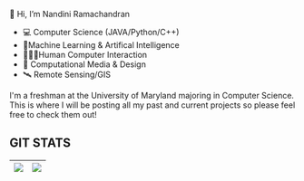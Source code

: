 
👋 Hi, I’m Nandini Ramachandran

- 💻 Computer Science (JAVA/Python/C++)
- 🔀Machine Learning & Artifical Intelligence
- 👩🏾‍💼Human Computer Interaction
- 🎨 Computational Media & Design  
- 🛰 Remote Sensing/GIS

I'm a freshman at the University of Maryland majoring in Computer Science. This is where I will be posting all my past and current projects so please feel free to check them out!

## GIT STATS
<img src="https://github-readme-stats.vercel.app/api?username=nani-r&&show_icons=true&count_private=true&theme=midnight-purple"/>|<img src="https://github-readme-streak-stats.herokuapp.com/?user=nani-r&theme=midnight-purple"/>|
|---|---|


<!---
nani-r/nani-r is a ✨ special ✨ repository because its `README.md` (this file) appears on your GitHub profile.
You can click the Preview link to take a look at your changes.
--->
